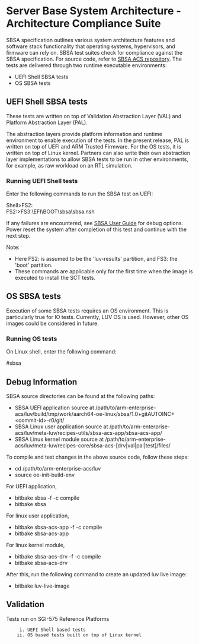 # Server Base System Architecture - Architecture Compliance Suite
SBSA specification outlines various system architecture features and software stack functionality that operating systems, hypervisors, and firmware can rely on.
SBSA test suites check for compliance against the SBSA specification. For source code, refer to [SBSA ACS repository](https://github.com/ARM-software/sbsa-acs). The tests are delivered through two runtime executable environments:
 - UEFI Shell SBSA tests
 - OS SBSA tests

## UEFI Shell SBSA tests
These tests are written on top of Validation Abstraction Layer (VAL) and Platform Abstraction Layer (PAL).

The abstraction layers provide platform information and runtime environment to enable execution of the tests.
In the present release, PAL is written on top of UEFI and ARM Trusted Firmware. For the OS tests, it is written on top of Linux kernel.
Partners can also write their own abstraction layer implementations to allow SBSA tests to be run in other environments, for example, as raw workload on an RTL simulation.

### Running UEFI Shell tests
 Enter the following commands to run the SBSA test on UEFI:

Shell>FS2:<br/>
FS2:>FS3:\EFI\BOOT\sbsa\sbsa.nsh

If any failures are encountered, see [SBSA User Guide](https://github.com/ARM-software/sbsa-acs/blob/master/docs/Arm_SBSA_Architecture_Compliance_User_Guide.pdf) for debug options.
Power reset the system after completion of this test and continue with the next step. <br />

Note:

- Here FS2: is assumed to be the 'luv-results' partition, and FS3: the 'boot' partition.
- These commands are applicable only for the first time when the image is executed to install the SCT tests.


## OS SBSA tests
Execution of some SBSA tests requires an OS environment.
This is particularly true for IO tests.
Currently, LUV OS is used. However, other OS images could be considered in future.

### Running OS tests
On Linux shell, enter the following command:

\#sbsa <br />

## Debug Information
SBSA source directories can be found at the following paths:

- SBSA UEFI application source at /path/to/arm-enterprise-acs/luv/build/tmp/work/aarch64-oe-linux/sbsa/1.0+gitAUTOINC+&lt;commit-id>-r0/git/
- SBSA Linux user application source at /path/to/arm-enterprise-acs/luv/meta-luv/recipes-utils/sbsa-acs-app/sbsa-acs-app/
- SBSA Linux kernel module source at /path/to/arm-enterprise-acs/luv/meta-luv/recipes-core/sbsa-acs-[drv|val|pal|test]/files/

To compile and test changes in the above source code, follow these steps:

- cd /path/to/arm-enterprise-acs/luv
- source oe-init-build-env

For UEFI application,

- bitbake sbsa -f -c compile
- bitbake sbsa

For linux user application,

- bitbake sbsa-acs-app -f -c compile
- bitbake sbsa-acs-app

For linux kernel module,

- bitbake sbsa-acs-drv -f -c compile
- bitbake sbsa-acs-drv

After this, run the following command to create an updated luv live image:
- bitbake luv-live-image


## Validation

Tests run on SGI-575 Reference Platforms

         i. UEFI Shell based tests
        ii. OS based tests built on top of Linux kernel

